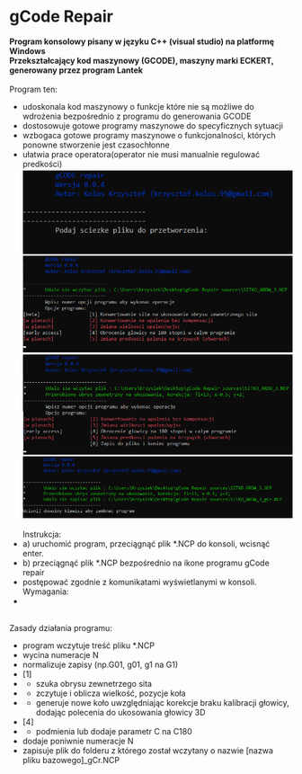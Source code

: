 # gCode Repair
**Program konsolowy pisany w języku C++ (visual studio) na platformę Windows**</br>
**Przekształcający kod maszynowy (GCODE), maszyny marki ECKERT, generowany przez program Lantek**</br></br>
Program ten: </br>
- udoskonala kod maszynowy o funkcje które nie są możliwe do wdrożenia bezpośrednio z programu do generowania GCODE</br>
- dostosowuje gotowe programy maszynowe do specyficznych sytuacji</br>
- wzbogaca gotowe programy maszynowe o funkcjonalności, których ponowne stworzenie jest czasochłonne</br>
- ułatwia prace operatora(operator nie musi manualnie regulować predkości)</br>
![screen 1](https://github.com/krzyko59/gCode-Repair/blob/main/screen_1.png?raw=true)</br>
![screen 2](https://github.com/krzyko59/gCode-Repair/blob/main/screen_4.png?raw=true)</br>
![screen 3](https://github.com/krzyko59/gCode-Repair/blob/main/screen_2.png?raw=true)</br>
![screen 4](https://github.com/krzyko59/gCode-Repair/blob/main/screen_3.png?raw=true)</br>
</br>Instrukcja:
- a) uruchomić program, przeciągnąć plik *.NCP do konsoli, wcisnąć enter.
- b) przeciągnąć plik *.NCP bezpośrednio na ikone programu gCode repair
- postępować zgodnie z komunikatami wyświetlanymi w konsoli.
</br>Wymagania:
- 
</br>Zasady działania programu:
- program wczytuje treść pliku *.NCP
- wycina numeracje N<numer lini>
- normalizuje zapisy (np.G01, g01, g1 na G1)
- [1] 
- - szuka obrysu zewnetrzego sita
- - zczytuje i oblicza wielkość, pozycje koła
- - generuje nowe koło uwzględniając korekcje braku kalibracji głowicy, dodając polecenia do ukosowania głowicy 3D
- [4]
- - podmienia lub dodaje parametr C na C180
- dodaje poniwnie numeracje N<numer lini>
- zapisuje plik do folderu z którego został wczytany o nazwie [nazwa pliku bazowego]_gCr.NCP
